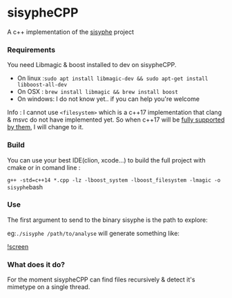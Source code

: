 sisypheCPP
==========
A c++ implementation of the [sisyphe](http://github.com/jupitex/sisyphe) project

### Requirements

You need Libmagic & boost installed to dev on sisypheCPP.
- On linux :`sudo apt install libmagic-dev && sudo apt-get install libboost-all-dev`
- On OSX : `brew install libmagic && brew install boost`
- On windows: I do not know yet.. if you can help you're welcome

Info : I cannot use `<filesystem>` which is a c++17 implementation that clang & msvc do not have implemented yet. 
So when c++17 will be [fully supported by them](http://en.cppreference.com/w/cpp/compiler_support), I will change to it. 


### Build

You can use your best IDE(clion, xcode...) to build the full project with cmake or in comand line :

`g++ -std=c++14 *.cpp -lz -lboost_system -lboost_filesystem -lmagic -o sisyphe`bash

### Use

The first argument to send to the binary sisyphe is the path to explore:

eg:`./sisyphe /path/to/analyse` will generate something like:

[!screen](./resources/screen.png)


### What does it do?

For the moment sisypheCPP can find files recursively & detect it's mimetype on a single thread.






